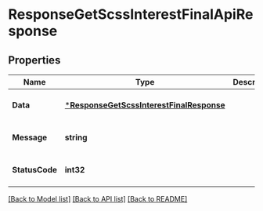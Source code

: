 # ResponseGetScssInterestFinalApiResponse

## Properties
Name | Type | Description | Notes
------------ | ------------- | ------------- | -------------
**Data** | [***ResponseGetScssInterestFinalResponse**](response.GetSCSSInterestFinalResponse.md) |  | [optional] [default to null]
**Message** | **string** |  | [optional] [default to null]
**StatusCode** | **int32** |  | [optional] [default to null]

[[Back to Model list]](../README.md#documentation-for-models) [[Back to API list]](../README.md#documentation-for-api-endpoints) [[Back to README]](../README.md)


